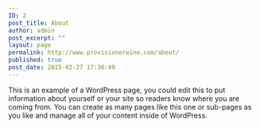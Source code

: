```yaml
---
ID: 2
post_title: About
author: admin
post_excerpt: ""
layout: page
permalink: http://www.provisionerwine.com/about/
published: true
post_date: 2015-02-27 17:36:49
---
```

This is an example of a WordPress page, you could edit this to put information about yourself or your site so readers know where you are coming from. You can create as many pages like this one or sub-pages as you like and manage all of your content inside of WordPress.